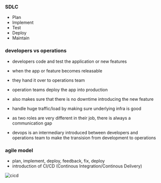 ### SDLC
- Plan
- Implement
- Test
- Deploy
- Maintain

### developers vs operations
- developers code and test the application or new features
- when the app or feature becomes releasable
- they hand it over to operations team

- operation teams deploy the app into production
- also makes sure that there is no downtime introducing the new feature
- handle huge traffic/load by making sure underlying infra is good

- as two roles are very different in their job, there is always a communication gap
- devops is an intermediary introduced between developers and operations team to make the transision from development to operations

### agile model
- plan, implement, deploy, feedback, fix, deploy
- introduction of CI/CD (Continous Integration/Continous Delivery)

![cicd](cicd.jpg)